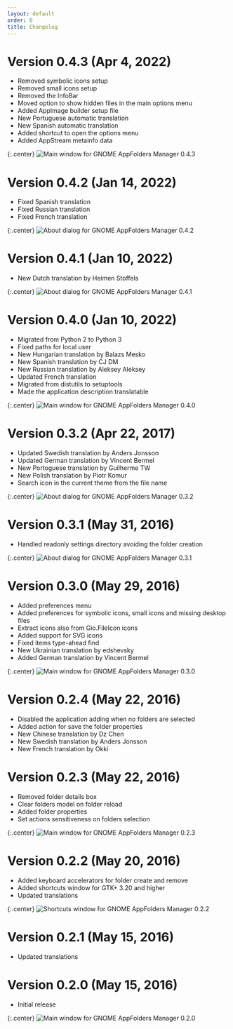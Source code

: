 ```yaml
---
layout: default
order: 6
title: Changelog
---
```

# Version 0.4.3 (Apr 4, 2022)
* Removed symbolic icons setup
* Removed small icons setup
* Removed the InfoBar
* Moved option to show hidden files in the main options menu
* Added AppImage builder setup file
* New Portuguese automatic translation
* New Spanish automatic translation
* Added shortcut to open the options menu
* Added AppStream metainfo data

{:.center}
![Main window for GNOME AppFolders Manager 0.4.3](/resources/gnome-appfolders-manager/archive/v0.4.3/english/main.png)

# Version 0.4.2 (Jan 14, 2022)
* Fixed Spanish translation
* Fixed Russian translation
* Fixed French translation

{:.center}
![About dialog for GNOME AppFolders Manager 0.4.2](/resources/gnome-appfolders-manager/archive/v0.4.2/english/about.png)

# Version 0.4.1 (Jan 10, 2022)
* New Dutch translation by Heimen Stoffels

{:.center}
![About dialog for GNOME AppFolders Manager 0.4.1](/resources/gnome-appfolders-manager/archive/v0.4.1/english/about.png)

# Version 0.4.0 (Jan 10, 2022)
* Migrated from Python 2 to Python 3
* Fixed paths for local user
* New Hungarian translation by Balazs Mesko
* New Spanish translation by CJ DM
* New Russian translation by Aleksey Aleksey
* Updated French translation
* Migrated from distutils to setuptools
* Made the application description translatable

{:.center}
![Main window for GNOME AppFolders Manager 0.4.0](/resources/gnome-appfolders-manager/archive/v0.4.0/english/main.png)

# Version 0.3.2 (Apr 22, 2017)
* Updated Swedish translation by Anders Jonsson
* Updated German translation by Vincent Bermel
* New Portoguese translation by Guilherme TW
* New Polish translation by Piotr Komur
* Search icon in the current theme from the file name

{:.center}
![About dialog for GNOME AppFolders Manager 0.3.2](/resources/gnome-appfolders-manager/archive/v0.3.2/english/about.png)

# Version 0.3.1 (May 31, 2016)
* Handled readonly settings directory avoiding the folder creation

{:.center}
![About dialog for GNOME AppFolders Manager 0.3.1](/resources/gnome-appfolders-manager/archive/v0.3.1/english/about.png)

# Version 0.3.0 (May 29, 2016)

* Added preferences menu
* Added preferences for symbolic icons, small icons and missing desktop files
* Extract icons also from Gio.FileIcon icons
* Added support for SVG icons
* Fixed items type-ahead find
* New Ukrainian translation by edshevsky
* Added German translation by Vincent Bermel

{:.center}
![Main window for GNOME AppFolders Manager 0.3.0](/resources/gnome-appfolders-manager/archive/v0.3.0/english/main.png)

# Version 0.2.4 (May 22, 2016)

* Disabled the application adding when no folders are selected
* Added action for save the folder properties
* New Chinese translation by Dz Chen
* New Swedish translation by Anders Jonsson
* New French translation by Okki

# Version 0.2.3 (May 22, 2016)

* Removed folder details box
* Clear folders model on folder reload
* Added folder properties
* Set actions sensitiveness on folders selection

{:.center}
![Main window for GNOME AppFolders Manager 0.2.3](/resources/gnome-appfolders-manager/archive/v0.2.3/english/main.png)

# Version 0.2.2 (May 20, 2016)

* Added keyboard accelerators for folder create and remove
* Added shortcuts window for GTK+ 3.20 and higher
* Updated translations

{:.center}
![Shortcuts window for GNOME AppFolders Manager 0.2.2](/resources/gnome-appfolders-manager/archive/v0.2.2/english/shortcuts.png)

# Version 0.2.1 (May 15, 2016)

* Updated translations


# Version 0.2.0 (May 15, 2016)

* Initial release

{:.center}
![Main window for GNOME AppFolders Manager 0.2.0](/resources/gnome-appfolders-manager/archive/v0.2.0/english/main.png)